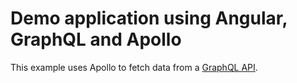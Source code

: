 # Demo application using Angular, GraphQL and Apollo
This example uses Apollo to fetch data from a [GraphQL API](https://github.com/g00glen00b/spring-samples/tree/master/spring-boot-graphql).
